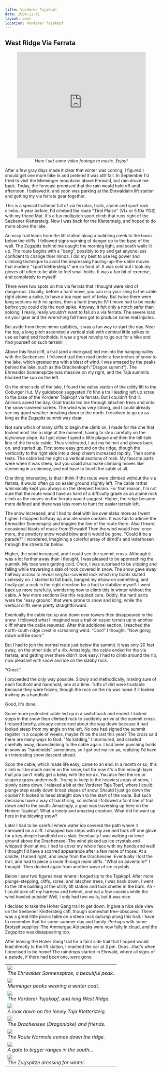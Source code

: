 ```yaml
---
title: Vorderer Tajakopf
date: 2006-11-11
layout: post
location: Vorderer Tajakopf
---
```


<h2>West Ridge Via Ferrata</h2>

<center>
<object width="425" height="350"><param name="movie" value="http://www.youtube.com/v/uFX3FAv5DOw"></param><param name="wmode" value="transparent"></param><embed src="http://www.youtube.com/v/uFX3FAv5DOw" type="application/x-shockwave-flash" wmode="transparent" width="425" height="350"></embed></object>
<br>
<i>Here I set some video footage to music. Enjoy!</i>
</center>


After a few gray days made it clear that winter was coming, I figured I should get one more hike in and pretend it was still fall. In September I'd tried to visit the Mieminger mountains above Ehrwald, but rain drove me back. Today, the forecast promised that the rain would hold off until afternoon. I believed it, and soon was parking at the Ehrwaldalm lift station and getting my via ferrata gear together.


This is a special trailhead full of via ferratas, trails, alpine and sport rock climbs. A year before, I'd climbed the route "Tirol Plaisir" (VI+ or 5.10a YDS) with my friend Mat. It's a fun multipitch sport climb that runs right of the Seebener Klettersteig. Now I was back for the Klettersteig, and hoped to do more above the lake.


An easy trail leads from the lift station along a bubbling creek to the basin below the cliffs. I followed signs warning of danger up to the base of the wall. The Zugspitz behind me caught the morning light, and south walls lit up. The route begins with a "bang", possibly to try and get anyone less confident to change thier minds. I did my best to use leg power and climbing technique to avoid the depressing hauling-up-the-cable moves that modern "sport klettersteigs" are so fond of. It was cold but I took my gloves off often to be able to feel small holds. It was a fun bit of exercise, and completely to myself!


There were two spots on this via ferrata that I thought were kind of dangerous. Usually, before a hard move, you can clip your sling to the cable right above a spike, to have a top rope sort of belay. But twice there were long sections with no spikes, then a hard (maybe IV-) move had to be made before you could clip the next spike. Anyway, it felt only a notch safer than soloing. I really, really wouldn't want to fall on a via ferrata. The severe load on your gear and the wrenching fall have got to produce some real injuries. 


But aside from these minor quibbles, it was a fun way to start the day. Near the top, a long pitch ascended a vertical slab with comical little spikes to use as hand and footholds. It was a great novelty to go out for a hike and find yourself on such terrain!


Above this final cliff, a trail (and a nice goat) led me into the hanging valley with the Seebensee. I followed trail then road under a few inches of snow to the lake, which greeted me with a blast of wind. I was amazed by the peaks behind the lake, such as the Drachenkopf ("Dragon summit"). The Ehrwalder Sonnenspitze was massive on my right, and the Taja summits blocked the sun on the left.


On the other side of the lake, I found the valley station of the utility lift to the Coburger Hut. My guidebook suggested I'd find a trail leading left up scree to the base of the Vorderer Tajakopf via ferrata. But I couldn't find it. Animals saved the day. Goat tracks led me through latschen trees and onto the snow-covered screes. The wind was very strong, and I could already see my good weather breaking down to the north. I resolved to go up as long as the Zugspitz summit was clear. 


Not sure which of many cliffs to begin the climb on, I made for the one that looked most like a ridge at the moment, having to step carefully on the icy/snowy slope. As I got close I spied a little plaque and then the tell-tale line of the ferrata cable. Thus vindicated, I put my helmet and gloves back on, and started up. First some easy ground on the ridge, though the verticality to the right side into a deep chasm increased rapidly. Then some tests. The cable led me right up vertical sections of rock. My favorite parts were when it was steep, but you could also make climbing moves like stemming in a chimney, and not have to touch the cable at all. 


One thing interesting, is that I think if the route were climbed without the via ferrata, it would often go on easier ground slightly left. The cable rather whimsically kept you always on the steepest terrain. For that reason, I'm not sure that the route would have as hard of a difficulty grade as an alpine rock climb as the moves on the ferrata would suggest. Higher, the ridge became more defined and there was less room to hunt for easier terrain left.


The snow increased, and I had to deal with ice over slabs more as I went higher. I stopped halfway up and ate some cookies. It was fun to admire the Ehrwalder Sonnenspitz and imagine the line of the route there. Also I heard occasional blasts of music from Ehrwald! Then the wind would howl once more, the powdery snow would blow and it would be gone. "Could it be a parade?" I wondered, imagining a colorful array of dirndl's and lederhosen through the streets far below.


Higher, the wind increased, and I could see the summit cross. Although it was a lot further away than I thought, I was pleased to be approaching the summit. My toes were getting cold. Once, I was surprised to be slipping and falling while traversing a slab of rock covered in snow. The snow gave away halfway across to reveal <i>verglas</i>-covered rock which my boots skated uselessly on. I started to fall back, banged my elbow on something, and finally got a rock in the right direction for a foot to stabilize myself. I went back up more carefully, wondering how to climb this in winter without the cable. A few more sections like this required care. Oddly, the hard parts were the "easy ground" that were prone to snow and icing, while the vertical cliffs were pretty straightforward. 


Eventually the cable led up and down over towers then disappeared in the snow. I followed what I imagined was a trail on easier terrain up to another cliff where the cable resumed. After this additional section, I reached the north-south ridge crest in screaming wind. "Cool!" I thought. "Now going down will be soon."


But I had to join the normal route just below the summit. It was only 20 feet away, on the other side of a rib. Amazingly, the cable ended for the via ferrata, and getting over there didn't look easy. I had to climb around the rib, now pleasant with snow and ice on the slabby rock. 


"Great."


I proceeded the only way possible. Slowly and methodically, making sure of each foothold and handhold, one at a time. Tuffs of dirt were trustable because they were frozen, though the rock on the rib was loose if it looked inviting as a handhold. 


Good, it's done.


Some more protected cable led up in a switchback and ended. I kicked steps in the snow then climbed rock to suddenly arrive at the summit cross. I relaxed briefly, already concerned about the way down because it had looked steep from my angle on the left. No one had signed the summit register in a couple of weeks, maybe I'll be the last this year? The cross said there are many ways to God. "No kidding," I murmured, and crawled carefully away, downclimbing to the cable again. I had been punching holds in snow as "handholds" sometimes, so I got out my ice ax, realizing I'd have an interesting snow descent ahead.


Soon the cable, which made life easy, came to an end. In a month or so, this climb will be much easier on the snow, but for now it's a thin enough layer that you can't really get a belay with the ice ax. You also feel the ice or slippery grass underneath. Trying to keep to the heaviest areas of snow, I slowly came down. I relaxed a bit at the Vorderer Taja Toerl, where I could plunge step easily down broad slopes of snow. Should I just go down the couloir? It looked to head straight down to the start of the route. But such decisions have a way of backfiring, so instead I followed a faint line of trail down and to the south. Amazingly, a goat was traversing up here on the Hintere Tajakopf. What a lonely and amazing creature. What did he want up here in the blowing snow?


Later I had to be careful where water ice covered the path where it narrowed on a cliff. I chopped two steps with my axe and took off one glove for a key dimple handhold on a slab. Eventually I was walking on level ground above the Drachensee. The wind picked up ice crystals and whipped them at me. I had to cover my whole face with my hands and wait! I thought I'd have a scarred appearance after a few more of those. At a saddle, I turned right, and away from the Drachensee. Eventually I lost the trail, and had to piece a route through more cliffs. "What an adventure!" I thought. Then ducked again from another wave of ice crystals.


Below I saw two figures near where I forged up to the Tajakopf. After more plunge-stepping, cliffs, scree, and latschen trees, I was back down. I went to the little building at the utility lift station and took shelter in the barn. Ah - I could take off my harness and helmet, and eat a few cookies while the wind howled outside! Well, I only had two walls, but it was nice.


I decided to take the Hoher Gang trail to get down. It gave a nice side view on the Seebener Klettersteig cliff, though somewhat tree-obscured. There was a great little picnic table on a steep rock outcrop along this
trail. I have to remember that for some summer day and family. Perhaps with some Brotzeit supplies! The Ammergau Alp peaks were now fully in cloud, and the Zugspitze was disappearing too.


After leaving the Hoher Gang trail for a faint side trail that I hoped would lead directly to the lift station, I reached the car at 3 pm. Oops...that's when I promised to be home! The raindrops started in Ehrwald, where all signs of a parade, if there had been one, were gone.



<table>
<tr><td>
<a href="images/articles/trips/2006/sonnenspitze.jpg"><img src="images/articles/trips/2006/sonnenspitze.jpg"></a><br>
<i>The Ehrwalder Sonnenspitze, a beautiful peak.</i>
</td></tr>
<tr><td>
<a href="images/articles/trips/2006/circpeaks1.jpg"><img src="images/articles/trips/2006/circpeaks1.jpg"></a><br>
<i>Mieminger peaks wearing a winter coat.</i>
</td></tr>
<tr><td>
<a href="images/articles/trips/2006/tajakopf.jpg"><img src="images/articles/trips/2006/tajakopf.jpg"></a><br>
<i>The Vorderer Tajakopf, and long West Ridge.</i>
</td></tr>
<tr><td>
<a href="images/articles/trips/2006/ontaja.jpg"><img src="images/articles/trips/2006/ontaja.jpg"></a><br>
<i>A look down on the lonely Taja Klettersteig.</i>
</td></tr>
<tr><td>
<a href="images/articles/trips/2006/wupperlake.jpg"><img src="images/articles/trips/2006/wupperlake.jpg"></a><br>
<i>The Drachensee (Dragonlake) and friends.</i>
</td></tr>
<tr><td>
<a href="images/articles/trips/2006/vorderer.jpg"><img src="images/articles/trips/2006/vorderer.jpg"></a><br>
<i>The Route Normale comes down the ridge.</i>
</td></tr>
<tr><td>
<a href="images/articles/trips/2006/peekhole.jpg"><img src="images/articles/trips/2006/peekhole.jpg"></a><br>
<i>A gate to bigger ranges in the south...</i>
</td></tr>
<tr><td>
<a href="images/articles/trips/2006/zugsp.jpg"><img src="images/articles/trips/2006/zugsp.jpg"></a><br>
<i>The Zugspitze dressing for winter.</i>
</td></tr>
</table>
